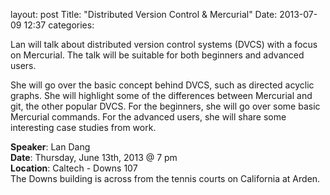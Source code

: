 layout: post
Title: "Distributed Version Control &amp; Mercurial"
Date: 2013-07-09 12:37
categories: 

Lan will talk about distributed version control systems (DVCS) with a focus on Mercurial. The talk will be suitable for both beginners and advanced users.

She will go over the basic concept behind DVCS, such as directed acyclic graphs. She will highlight some of the differences between Mercurial and git, the other popular DVCS. For the beginners, she will go over some basic Mercurial commands. For the advanced users, she will share some interesting case studies from work.

__Speaker__: Lan Dang <br />
__Date__: Thursday, June 13th, 2013 @ 7 pm <br/>
__Location__: Caltech - Downs 107 <br/>
The Downs building is across from the tennis courts on California at Arden. 
